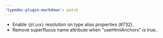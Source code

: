 ```yaml
---
'typedoc-plugin-markdown': patch
---
```


- Enable `{@link}` resolution on type alias properties (#732).
- Remove superfluous name attribute when "useHtmlAnchors" is true..
